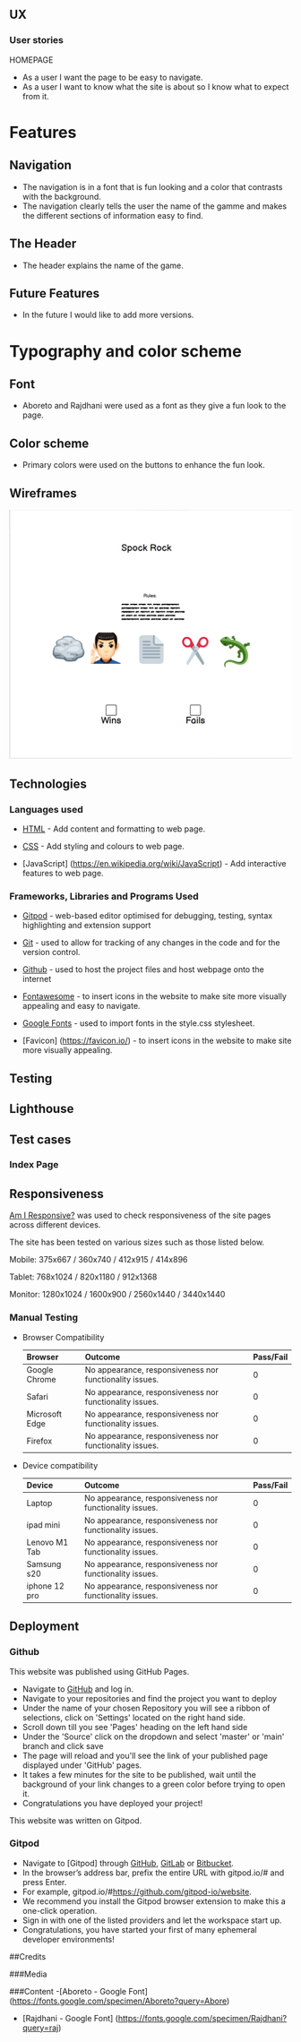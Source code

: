 ## UX 

### User stories

HOMEPAGE

* As a user I want the page to be easy to navigate.
* As a user I want to know what the site is about so I know what to expect from it.


# Features #
## Navigation ##
* The navigation is in a font that is fun looking and a color that contrasts with the background.
* The navigation clearly tells the user the name of the gamme and makes the different sections of information easy to find.
## The Header ## 
* The header explains the name of the game.

## Future Features ##

* In the future I would like to add more versions.

# Typography and color scheme #
## Font ##
* Aboreto and Rajdhani were used as a font as they give a fun look to the page.
 ## Color scheme ##
* Primary colors were used on the buttons to enhance the fun look.

## Wireframes ##
<img src="markdown-demo/WireframeSpock.png">

## Technologies

### Languages used

- [HTML](https://en.wikipedia.org/wiki/HTML5) - Add content and formatting to web page.

- [CSS](https://en.wikipedia.org/wiki/CSS) - Add styling and colours to web page.

- [JavaScript] (https://en.wikipedia.org/wiki/JavaScript) - Add interactive features to web page.

### Frameworks, Libraries and Programs Used

- [Gitpod](https://gitpod.io/) - web-based editor optimised for debugging, testing, syntax highlighting and extension support

- [Git](https://git-scm.com/) - used to allow for tracking of any changes in the code and for the version control.

- [Github](https://github.com/) - used to host the project files and host webpage onto the internet

- [Fontawesome](https://fontawesome.com/) - to insert icons in the website to make site more visually appealing and easy to navigate.

- [Google Fonts](https://fonts.google.com/) - used to import fonts in the style.css stylesheet.

- [Favicon] (https://favicon.io/) - to insert icons in the website to make site more visually appealing.

## Testing

 ## Lighthouse

  ## Test cases
 ### Index Page

## Responsiveness
 [Am I Responsive?](http://ami.responsivedesign.is/#) was used to check responsiveness of the site pages across different devices.
 
 The site has been tested on various sizes such as those listed below.
 
 Mobile:
 375x667 / 360x740 / 412x915 / 414x896
 
 Tablet:
 768x1024 / 820x1180 / 912x1368 
 
 Monitor:
 1280x1024 / 1600x900 / 2560x1440 / 3440x1440
 
 ### Manual Testing

* Browser Compatibility

     Browser | Outcome | Pass/Fail 
     --- | --- | ---
     Google Chrome | No appearance, responsiveness nor functionality issues.| 0
     Safari | No appearance, responsiveness nor functionality issues. | 0
     Microsoft Edge | No appearance, responsiveness nor functionality issues. | 0
     Firefox | No appearance, responsiveness nor functionality issues. | 0
     
 * Device compatibility

     Device | Outcome | Pass/Fail
    --- | --- | ---
    Laptop | No appearance, responsiveness nor functionality issues. | 0
    ipad mini | No appearance, responsiveness nor functionality issues. | 0
    Lenovo M1 Tab | No appearance, responsiveness nor functionality issues. | 0
    Samsung s20 | No appearance, responsiveness nor functionality issues. | 0
    iphone 12 pro | No appearance, responsiveness nor functionality issues. | 0

## Deployment
 
 ### Github

This website was published using GitHub Pages.
* Navigate to [GitHub](https://github.com/) and log in.
* Navigate to your repositories and find the project you want to deploy
* Under the name of your chosen Repository you will see a ribbon of selections, click on 'Settings' located on the right hand side.
* Scroll down till you see 'Pages' heading on the left hand side
* Under the 'Source' click on the dropdown and select 'master' or 'main' branch and click save
* The page will reload and you'll see the link of your published page displayed under 'GitHub' pages.
* It takes a few minutes for the site to be published, wait until the background of your link changes to a green color before trying to open it.
* Congratulations you have deployed your project!
 
 This website was written on Gitpod.
 
 ### Gitpod
* Navigate to [Gitpod] through [GitHub](https://github.com/), [GitLab](https://www.gitlab.com/) or [Bitbucket](https://bitbucket.org/).
* In the browser’s address bar, prefix the entire URL with gitpod.io/# and press Enter.
* For example, gitpod.io/#https://github.com/gitpod-io/website.
* We recommend you install the Gitpod browser extension to make this a one-click operation.
* Sign in with one of the listed providers and let the workspace start up.
* Congratulations, you have started your first of many ephemeral developer environments!

##Credits

###Media

###Content
-[Aboreto - Google Font] (https://fonts.google.com/specimen/Aboreto?query=Abore)

- [Rajdhani - Google Font] (https://fonts.google.com/specimen/Rajdhani?query=raj)
